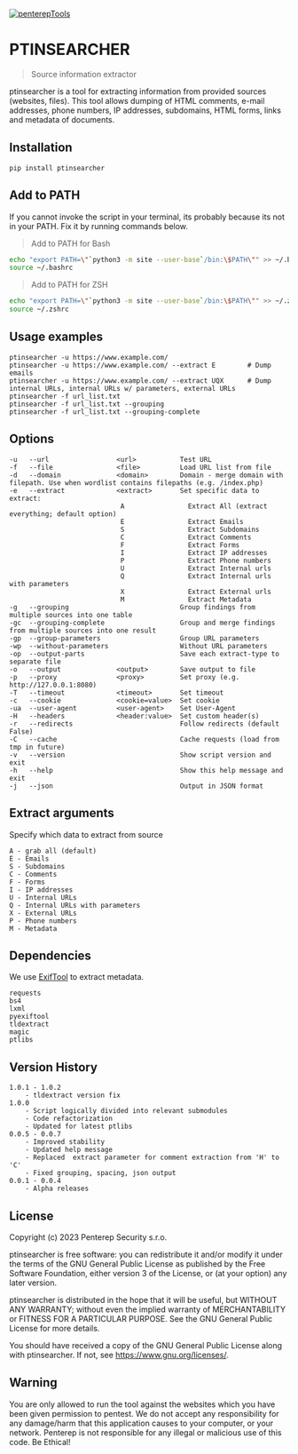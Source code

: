 [![penterepTools](https://www.penterep.com/external/penterepToolsLogo.png)](https://www.penterep.com/)


# PTINSEARCHER
> Source information extractor

ptinsearcher is a tool for extracting information from provided sources (websites, files). This tool allows dumping of HTML comments, e-mail addresses, phone numbers, IP addresses, subdomains, HTML forms, links and metadata of documents.

## Installation
```
pip install ptinsearcher
```

## Add to PATH
If you cannot invoke the script in your terminal, its probably because its not in your PATH. Fix it by running commands below.

> Add to PATH for Bash
```bash
echo "export PATH=\"`python3 -m site --user-base`/bin:\$PATH\"" >> ~/.bashrc
source ~/.bashrc
```

> Add to PATH for ZSH
```bash
echo "export PATH=\"`python3 -m site --user-base`/bin:\$PATH\"" >> ~/.zshrc
source ~/.zshrc
```

## Usage examples

```
ptinsearcher -u https://www.example.com/
ptinsearcher -u https://www.example.com/ --extract E        # Dump emails
ptinsearcher -u https://www.example.com/ --extract UQX      # Dump internal URLs, internal URLs w/ parameters, external URLs
ptinsearcher -f url_list.txt
ptinsearcher -f url_list.txt --grouping
ptinsearcher -f url_list.txt --grouping-complete
```

## Options
```
-u   --url                 <url>           Test URL
-f   --file                <file>          Load URL list from file
-d   --domain              <domain>        Domain - merge domain with filepath. Use when wordlist contains filepaths (e.g. /index.php)
-e   --extract             <extract>       Set specific data to extract:
                            A                Extract All (extract everything; default option)
                            E                Extract Emails
                            S                Extract Subdomains
                            C                Extract Comments
                            F                Extract Forms
                            I                Extract IP addresses
                            P                Extract Phone numbers
                            U                Extract Internal urls
                            Q                Extract Internal urls with parameters
                            X                Extract External urls
                            M                Extract Metadata
-g   --grouping                            Group findings from multiple sources into one table
-gc  --grouping-complete                   Group and merge findings from multiple sources into one result
-gp  --group-parameters                    Group URL parameters
-wp  --without-parameters                  Without URL parameters
-op  --output-parts                        Save each extract-type to separate file
-o   --output              <output>        Save output to file
-p   --proxy               <proxy>         Set proxy (e.g. http://127.0.0.1:8080)
-T   --timeout             <timeout>       Set timeout
-c   --cookie              <cookie=value>  Set cookie
-ua  --user-agent          <user-agent>    Set User-Agent
-H   --headers             <header:value>  Set custom header(s)
-r   --redirects                           Follow redirects (default False)
-C   --cache                               Cache requests (load from tmp in future)
-v   --version                             Show script version and exit
-h   --help                                Show this help message and exit
-j   --json                                Output in JSON format
```

## Extract arguments
Specify which data to extract from source
```
A - grab all (default)
E - Emails
S - Subdomains
C - Comments
F - Forms
I - IP addresses
U - Internal URLs
Q - Internal URLs with parameters
X - External URLs
P - Phone numbers
M - Metadata
```

## Dependencies

We use [ExifTool](https://exiftool.org/) to extract metadata.

```
requests
bs4
lxml
pyexiftool
tldextract
magic
ptlibs
```


## Version History
```
1.0.1 - 1.0.2
    - tldextract version fix
1.0.0
    - Script logically divided into relevant submodules
    - Code refactorization
    - Updated for latest ptlibs
0.0.5 - 0.0.7
    - Improved stability
    - Updated help message
    - Replaced  extract parameter for comment extraction from 'H' to 'C'
    - Fixed grouping, spacing, json output
0.0.1 - 0.0.4
    - Alpha releases
```

## License

Copyright (c) 2023 Penterep Security s.r.o.

ptinsearcher is free software: you can redistribute it and/or modify
it under the terms of the GNU General Public License as published by
the Free Software Foundation, either version 3 of the License, or
(at your option) any later version.

ptinsearcher is distributed in the hope that it will be useful,
but WITHOUT ANY WARRANTY; without even the implied warranty of
MERCHANTABILITY or FITNESS FOR A PARTICULAR PURPOSE.  See the
GNU General Public License for more details.

You should have received a copy of the GNU General Public License
along with ptinsearcher.  If not, see <https://www.gnu.org/licenses/>.

## Warning

You are only allowed to run the tool against the websites which
you have been given permission to pentest. We do not accept any
responsibility for any damage/harm that this application causes to your
computer, or your network. Penterep is not responsible for any illegal
or malicious use of this code. Be Ethical!